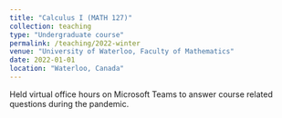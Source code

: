 ```yaml
---
title: "Calculus I (MATH 127)"
collection: teaching
type: "Undergraduate course"
permalink: /teaching/2022-winter
venue: "University of Waterloo, Faculty of Mathematics"
date: 2022-01-01
location: "Waterloo, Canada"
---
```


Held virtual office hours on Microsoft Teams to answer course related questions during the pandemic. 